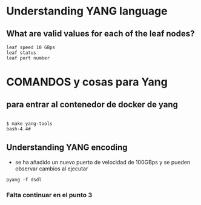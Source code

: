 # Understanding YANG language

## What are valid values for each of the leaf nodes?
```
leaf speed 10 GBps 
leaf status
leaf port number

```
# COMANDOS y cosas para Yang

## para entrar al contenedor de docker de yang
```

$ make yang-tools
bash-4.4#

```


## Understanding YANG encoding

* se ha añadido un nuevo puerto de velocidad de 100GBps y se pueden observar cambios al ejecutar 

```
pyang -f dsdl

``` 

### Falta continuar en el punto 3
